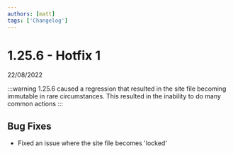 ```yaml
---
authors: [matt]
tags: ['Changelog']
---
```


# 1.25.6 - Hotfix 1
22/08/2022

:::warning
1.25.6 caused a regression that resulted in the site file becoming immutable in rare circumstances. This resulted in the inability to do many common actions 
:::

## Bug Fixes

- Fixed an issue where the site file becomes 'locked'